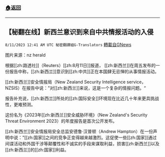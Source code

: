 ###  [:house:返回](README.md)
---


## 【秘翻在线】新西兰意识到来自中共情报活动的入侵
`8/11/2023 12:41 AM UTC 秘密翻譯組G-Translators` [轉載自GNews](https://gnews.org/articles/1543981)

图片来源：nz herald

根据[[zh:路透社]]（Reuters）[[zh:8月11日]]报道， [[zh:新西兰]]在周五发布的一份报告中称，[[zh:新西兰]]意识到[[zh:中共]]正在本国肆无忌惮的从事情报活动。

[[zh:新西兰]]安全情报局（New Zealand Security Intelligence service， NZSIS）在报告中说："对[[zh:新西兰]]来说，这是一个复杂的情报问题。“

报告补充说，[[zh:新西兰]]所处的[[zh:国际安全]]环境现在比近几十年来更具挑战性，更难预测。

这份名为《2023年[[zh:新西兰]]安全威胁环境》（New Zealand's Security Threat Environment 2023）的年度报告是首次公开发布。

[[zh:新西兰]]安全情报局安全总监安德鲁·汉普顿（Andrew Hampton）在一份声明中说："[[zh:国家]]之间的竞争正变得越来越激烈。这促使一些[[zh:国家]]通过间谍活动和外国干涉等颠覆性和不诚实的手段来谋取利益，损害[[zh:新西兰]]以及[[zh:新西兰]]的[[zh:国家]]利益。
